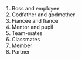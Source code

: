 1. Boss and employee
2. Godfather and godmother
3. Fiancee and fiance
4. Mentor and pupil
5. Team-mates
6. Classmates
7. Member
8. Partner